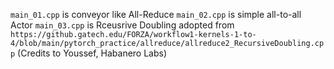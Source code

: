 `main_01.cpp` is conveyor like All-Reduce
`main_02.cpp` is simple all-to-all Actor
`main_03.cpp` is Rceusrive Doubling adopted from `https://github.gatech.edu/FORZA/workflow1-kernels-1-to-4/blob/main/pytorch_practice/allreduce/allreduce2_RecursiveDoubling.cpp` (Credits to Youssef, Habanero Labs)
